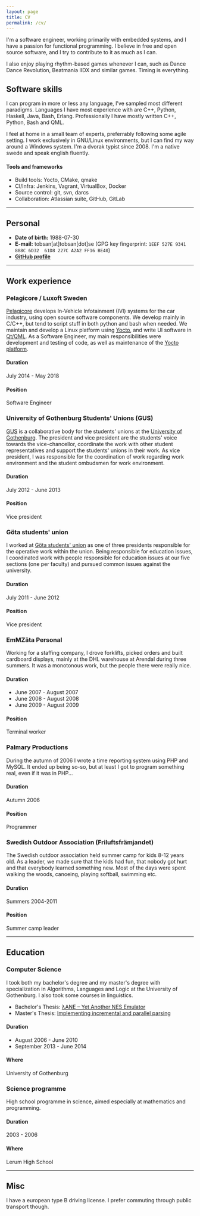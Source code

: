 ```yaml
---
layout: page
title: CV
permalink: /cv/
---
```


I'm a software engineer, working primarily with embedded systems, and I have a passion for
functional programming. I believe in free and open source software, and I try to contribute to it as
much as I can.

I also enjoy playing rhythm-based games whenever I can, such as Dance Dance Revolution, Beatmania
IIDX and similar games. Timing is everything.

## Software skills

I can program in more or less any language, I’ve sampled most different paradigms. Languages I have
most experience with are C++, Python, Haskell, Java, Bash, Erlang. Professionally I have mostly
written C++, Python, Bash and QML.

I feel at home in a small team of experts, preferrably following some agile setting. I work
exclusively in GNU/Linux environments, but I can find my way around a Windows system. I'm a dvorak
typist since 2008. I'm a native swede and speak english fluently.

#### Tools and frameworks
* Build tools: Yocto, CMake, qmake
* CI/Infra: Jenkins, Vagrant, VirtualBox, Docker
* Source control: git, svn, darcs
* Collaboration: Atlassian suite, GitHub, GitLab

----------------

## Personal

* **Date of birth:** 1988-07-30
* **E-mail:** tobsan[at]tobsan[dot]se (GPG key fingerprint: `1EEF 527E 9341 888C 6D32  61D8 227C A2A2 FF16 BE40`)
* **[GitHub profile](http://github.com/tobsan)**

----------------

## Work experience

### Pelagicore / Luxoft Sweden
[Pelagicore](http://pelagicore.com) develops In-Vehicle Infotainment (IVI) systems for the car
industry, using open source software components.  We develop mainly in C/C++, but tend to script
stuff in both python and bash when needed. We maintain and develop a Linux platform using
[Yocto](http://yoctoproject.org), and write UI software in [Qt/QML](http://qt.io). As a Software
Engineer, my main responsibilities were development and testing of code, as well as maintenance of
the [Yocto platform](http://pelux.io).

#### Duration
July 2014 - May 2018

#### Position
Software Engineer

### University of Gothenburg Students' Unions (GUS)
[GUS](http://gus.gu.se) is a collaborative body for the students' unions at the [University of
Gothenburg](http://gu.se).  The president and vice president are the students' voice towards the
vice-chancellor, coordinate the work with other student representatives and support the students'
unions in their work. As vice president, I was responsible for the coordination of work regarding
work environment and the student ombudsmen for work environment.

#### Duration
July 2012 - June 2013

#### Position
Vice president

### Göta students' union
I worked at [Göta students' union](http://gota.gu.se) as one of three presidents responsible for the
operative work within the union. Being responsible for education issues, I coordinated work with
people responsible for education issues at our five sections (one per faculty) and pursued common
issues against the university.

#### Duration
July 2011 - June 2012

#### Position
Vice president

### EmMZäta Personal
Working for a staffing company, I drove forklifts, picked orders and built cardboard displays,
mainly at the DHL warehouse at Arendal during three summers. It was a monotonous work, but the
people there were really nice.

#### Duration
* June 2007 - August 2007
* June 2008 - August 2008
* June 2009 - August 2009

#### Position
Terminal worker

### Palmary Productions
During the autumn of 2006 I wrote a time reporting system using PHP and MySQL. It ended up being
so-so, but at least I got to program something real, even if it was in PHP...

#### Duration
Autumn 2006

#### Position
Programmer

### Swedish Outdoor Association (Friluftsfrämjandet)
The Swedish outdoor association held summer camp for kids 8-12 years old. As a leader, we made sure
that the kids had fun, that nobody got hurt and that everybody learned something new. Most of the
days were spent walking the woods, canoeing, playing softball, swimming etc.

#### Duration
Summers 2004-2011

#### Position
Summer camp leader

----------------

## Education

### Computer Science
I took both my bachelor's degree and my master's degree with specialization in Algorithms, Languages
and Logic at the University of Gothenburg. I also took some courses in linguistics.

* Bachelor's Thesis: [λANE – Yet Another NES Emulator](/assets/yane.pdf)
* Master's Thesis: [Implementing incremental and parallel parsing](http://hdl.handle.net/2077/36982)

#### Duration
* August 2006 - June 2010
* September 2013 - June 2014

#### Where
University of Gothenburg

### Science programme
High school programme in science, aimed especially at mathematics and programming.

#### Duration
2003 - 2006

#### Where
Lerum High School

----------------

## Misc
I have a european type B driving license. I prefer commuting through public transport though.


